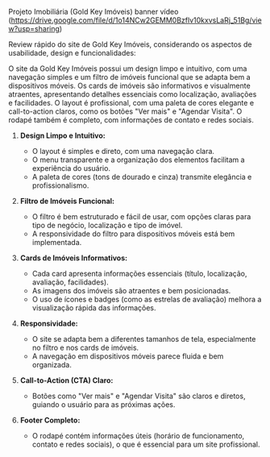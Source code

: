 Projeto Imobiliária (Gold Key Imóveis)
banner vídeo (https://drive.google.com/file/d/1o14NCw2GEMM0Bzflv10kxvsLaRj_51Bg/view?usp=sharing)


 Review rápido do site de Gold Key Imóveis, considerando os aspectos de usabilidade, design e funcionalidades:


O site da Gold Key Imóveis possui um design limpo e intuitivo, com uma navegação simples e um filtro de imóveis funcional que se adapta bem a dispositivos móveis. Os cards de imóveis são informativos e visualmente atraentes, apresentando detalhes essenciais como localização, avaliações e facilidades. O layout é profissional, com uma paleta de cores elegante e call-to-action claros, como os botões "Ver mais" e "Agendar Visita". O rodapé também é completo, com informações de contato e redes sociais.

1. **Design Limpo e Intuitivo:**
   - O layout é simples e direto, com uma navegação clara.
   - O menu transparente e a organização dos elementos facilitam a experiência do usuário.
   - A paleta de cores (tons de dourado e cinza) transmite elegância e profissionalismo.

2. **Filtro de Imóveis Funcional:**
   - O filtro é bem estruturado e fácil de usar, com opções claras para tipo de negócio, localização e tipo de imóvel.
   - A responsividade do filtro para dispositivos móveis está bem implementada.

3. **Cards de Imóveis Informativos:**
   - Cada card apresenta informações essenciais (título, localização, avaliação, facilidades).
   - As imagens dos imóveis são atraentes e bem posicionadas.
   - O uso de ícones e badges (como as estrelas de avaliação) melhora a visualização rápida das informações.

4. **Responsividade:**
   - O site se adapta bem a diferentes tamanhos de tela, especialmente no filtro e nos cards de imóveis.
   - A navegação em dispositivos móveis parece fluida e bem organizada.

5. **Call-to-Action (CTA) Claro:**
   - Botões como "Ver mais" e "Agendar Visita" são claros e diretos, guiando o usuário para as próximas ações.

6. **Footer Completo:**
   - O rodapé contém informações úteis (horário de funcionamento, contato e redes sociais), o que é essencial para um site profissional.






